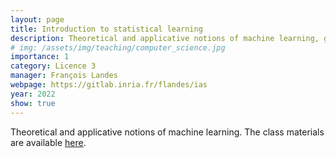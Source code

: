 ```yaml
---
layout: page
title: Introduction to statistical learning
description: Theoretical and applicative notions of machine learning, gradient descent, perceptron, Bayesian models, good practices, NLP etc.
# img: /assets/img/teaching/computer_science.jpg
importance: 1
category: Licence 3
manager: François Landes
webpage: https://gitlab.inria.fr/flandes/ias
year: 2022
show: true
---
```


Theoretical and applicative notions of machine learning. The class materials are available [here](https://gitlab.inria.fr/flandes/ias).
